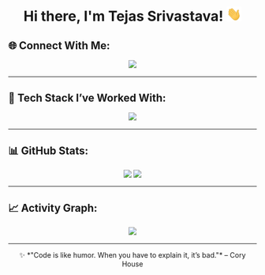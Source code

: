 <!-- Waving hand animation -->
<h1 align="center">
  Hi there, I'm Tejas Srivastava! <img src="https://raw.githubusercontent.com/ABSphreak/ABSphreak/master/gifs/Hi.gif" width="30px">
</h1>





## 🌐 Connect With Me:
<p align="center">
  <a href="https://tejas-portfolio-xhjh.vercel.app/"><img src="https://img.shields.io/badge/My_Portfolio-%230077B5.svg?style=for-the-badge&logo=google-chrome&logoColor=white"></a>
</p>

---

## 🚀 Tech Stack I’ve Worked With:
<p align="center">
  <img src="https://skillicons.dev/icons?i=html,css,js,php,laravel,react,gsap,mysql,python,java,git,github,bootstrap,vscode,figma&perline=7" />
</p>

---

## 📊 GitHub Stats:
<p align="center">
  <img src="https://github-readme-stats.vercel.app/api?username=Tejas24003&theme=tokyonight&show_icons=true&hide_border=true" height="180px"/>
  <img src="https://github-readme-streak-stats.herokuapp.com/?user=Tejas24003&theme=tokyonight&hide_border=true" height="180px"/>
</p>

---



## 📈 Activity Graph:
<p align="center">
  <img src="https://github-readme-activity-graph.vercel.app/graph?username=Tejas24003&theme=react-dark&hide_border=true" />
</p>

---

<p align="center">✨ *"Code is like humor. When you have to explain it, it’s bad."* – Cory House</p>
